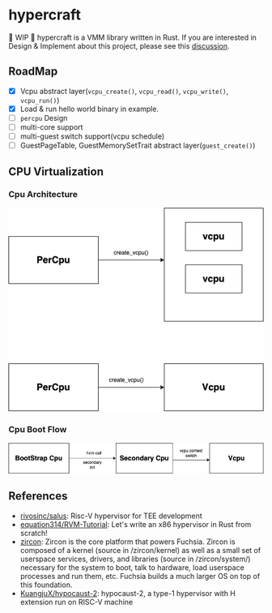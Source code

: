 # hypercraft
🚧 WIP 🚧 hypercraft is a VMM library written in Rust. If you are interested in Design & Implement about this project, please see this [discussion](https://github.com/orgs/rcore-os/discussions/13).

## RoadMap
- [x] Vcpu abstract layer(`vcpu_create()`, `vcpu_read()`, `vcpu_write()`, `vcpu_run()`)
- [x] Load & run hello world binary in example.
- [ ] `percpu` Design
- [ ] multi-core support
- [ ] multi-guest switch support(vcpu schedule)
- [ ] GuestPageTable, GuestMemorySetTrait abstract layer(`guest_create()`)

## CPU Virtualization
### Cpu Architecture
![](docs/figures/cpu-virtualization.png)

### Cpu Boot Flow
![](docs/figures/cpu-boot.png)

## References
- [rivosinc/salus](https://github.com/rivosinc/salus): Risc-V hypervisor for TEE development
- [equation314/RVM-Tutorial](https://github.com/equation314/RVM-Tutorial): Let's write an x86 hypervisor in Rust from scratch!
- [zircon](https://fuchsia.dev/fuchsia-src/concepts/kernel): Zircon is the core platform that powers Fuchsia. Zircon is composed of a kernel (source in /zircon/kernel) as well as a small set of userspace services, drivers, and libraries (source in /zircon/system/) necessary for the system to boot, talk to hardware, load userspace processes and run them, etc. Fuchsia builds a much larger OS on top of this foundation.
- [KuangjuX/hypocaust-2](https://github.com/KuangjuX/hypocaust-2): hypocaust-2, a type-1 hypervisor with H extension run on RISC-V machine

